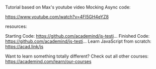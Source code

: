 Tutorial based on Max's youtube video Mocking Async code:

https://www.youtube.com/watch?v=4Fl5GH4eYZ8


resources:



Starting Code: https://github.com/academind/js-testi...
Finished Code: https://github.com/academind/js-testi...
Learn JavaScript from scratch: https://acad.link/js

Want to learn something totally different? Check out all other courses: https://academind.com/learn/our-courses

